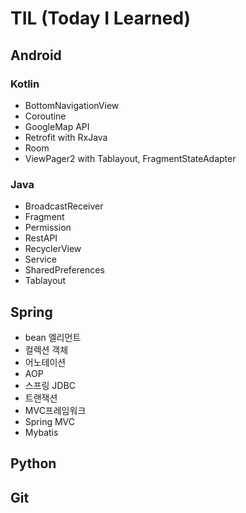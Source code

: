 # TIL (Today I Learned)

## Android
### Kotlin
- BottomNavigationView
- Coroutine
- GoogleMap API
- Retrofit with RxJava
- Room
- ViewPager2 with Tablayout, FragmentStateAdapter
### Java
- BroadcastReceiver
- Fragment
- Permission
- RestAPI
- RecyclerView
- Service
- SharedPreferences
- Tablayout
## Spring
- bean 엘리먼트
- 컬렉션 객체
- 어노테이션
- AOP
- 스프링 JDBC
- 트랜잭션
- MVC프레임워크
- Spring MVC
- Mybatis

## Python

## Git